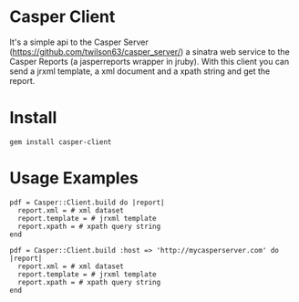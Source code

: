 # Casper Client

It's a simple api to the Casper Server (https://github.com/twilson63/casper_server/) a sinatra web service to the Casper Reports (a jasperreports wrapper in jruby).
With this client you can send a jrxml template, a xml document and a xpath string and get the report.

# Install

```
gem install casper-client
```

# Usage Examples

```
pdf = Casper::Client.build do |report|
  report.xml = # xml dataset
  report.template = # jrxml template
  report.xpath = # xpath query string
end
```

```
pdf = Casper::Client.build :host => 'http://mycasperserver.com' do |report|
  report.xml = # xml dataset
  report.template = # jrxml template
  report.xpath = # xpath query string
end
```